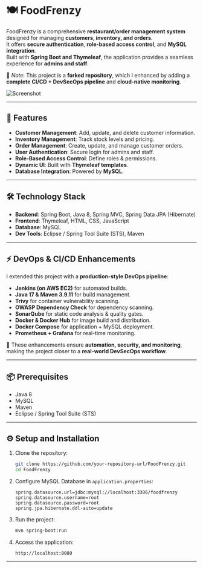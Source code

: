 # 🍽️ FoodFrenzy

FoodFrenzy is a comprehensive **restaurant/order management system** designed for managing **customers, inventory, and orders**.  
It offers **secure authentication**, **role-based access control**, and **MySQL integration**.  
Built with **Spring Boot and Thymeleaf**, the application provides a seamless experience for **admins and staff**.  

📌 *Note*: This project is a **forked repository**, which I enhanced by adding a **complete CI/CD + DevSecOps pipeline** and **cloud-native monitoring**.  

![Screenshot](https://github.com/user-attachments/assets/1382d32f-3cbb-40c3-b6b5-9fc55cd5176f)  

---

## 🚀 Features  

- **Customer Management**: Add, update, and delete customer information.  
- **Inventory Management**: Track stock levels and pricing.  
- **Order Management**: Create, update, and manage customer orders.  
- **User Authentication**: Secure login for admins and staff.  
- **Role-Based Access Control**: Define roles & permissions.  
- **Dynamic UI**: Built with **Thymeleaf templates**.  
- **Database Integration**: Powered by **MySQL**.  

---

## 🛠️ Technology Stack  

- **Backend**: Spring Boot, Java 8, Spring MVC, Spring Data JPA (Hibernate)  
- **Frontend**: Thymeleaf, HTML, CSS, JavaScript  
- **Database**: MySQL  
- **Dev Tools**: Eclipse / Spring Tool Suite (STS), Maven  

---

## ⚡ DevOps & CI/CD Enhancements  

I extended this project with a **production-style DevOps pipeline**:  

- **Jenkins (on AWS EC2)** for automated builds.  
- **Java 17 & Maven 3.9.11** for build management.  
- **Trivy** for container vulnerability scanning.  
- **OWASP Dependency Check** for dependency scanning.  
- **SonarQube** for static code analysis & quality gates.  
- **Docker & Docker Hub** for image build and distribution.  
- **Docker Compose** for application + MySQL deployment.  
- **Prometheus + Grafana** for real-time monitoring.  

📌 These enhancements ensure **automation, security, and monitoring**, making the project closer to a **real-world DevSecOps workflow**.  

---

## 📦 Prerequisites  

- Java 8  
- MySQL  
- Maven  
- Eclipse / Spring Tool Suite (STS)  

---

## ⚙️ Setup and Installation  

1. Clone the repository:  
   ```bash
   git clone https://github.com/your-repository-url/FoodFrenzy.git
   cd FoodFrenzy
   ```

2. Configure MySQL Database in `application.properties`:  
   ```properties
   spring.datasource.url=jdbc:mysql://localhost:3306/foodfrenzy
   spring.datasource.username=root
   spring.datasource.password=root
   spring.jpa.hibernate.ddl-auto=update
   ```

3. Run the project:  
   ```bash
   mvn spring-boot:run
   ```

4. Access the application:  
   ```
   http://localhost:8080
   ```

---


